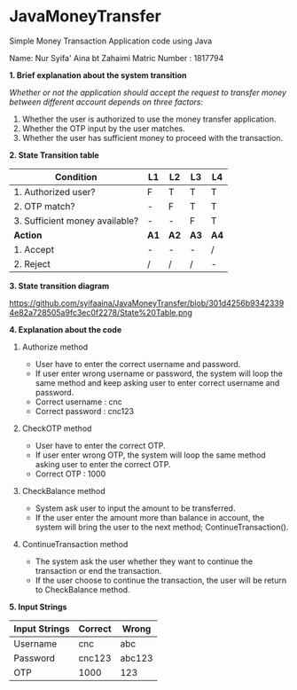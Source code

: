 # JavaMoneyTransfer
Simple Money Transaction Application code using Java

Name: Nur Syifa' Aina bt Zahaimi
Matric Number : 1817794

**1. Brief explanation about the system transition**

*Whether or not the application should accept the request to transfer money between different account depends on three factors:*
1. Whether the user is authorized to use the money transfer application.
2. Whether the OTP input by the user matches.
3. Whether the user has sufficient money to proceed with the transaction.

**2. State Transition table**

|Condition|L1|L2|L3|L4|
|---|---|---|---|---|
|1. Authorized user?|F|T|T|T|
|2. OTP match?|-|F|T|T|
|3. Sufficient money available?|-|-|F|T|
|**Action**|**A1**|**A2**|**A3**|**A4**| 
|1. Accept|-|-|-|/| 
|2. Reject|/|/|/|-|

**3. State transition diagram**

https://github.com/syifaaina/JavaMoneyTransfer/blob/301d4256b93423394e82a728505a9fc3ec0f2278/State%20Table.png

**4. Explanation about the code**

1. Authorize method
   - User have to enter the correct username and password.
   - If user enter wrong username or password, the system will loop the same method and keep asking user to enter correct username and password.
   - Correct username : cnc
   - Correct password : cnc123
   
2. CheckOTP method
   - User have to enter the correct OTP.
   - If user enter wrong OTP, the system will loop the same method asking user to enter the correct OTP.
   - Correct OTP : 1000
   
3. CheckBalance method
   - System ask user to input the amount to be transferred.
   - If the user enter the amount more than balance in account, the system will bring the user to the next method; ContinueTransaction().
   
4. ContinueTransaction method
   - The system ask the user whether they want to continue the transaction or end the transaction.
   - If the user choose to continue the transaction, the user will be return to CheckBalance method.

**5. Input Strings**

|Input Strings|Correct|Wrong|
|---|---|---|
|Username|cnc|abc|
|Password|cnc123|abc123|
|OTP|1000|123|
